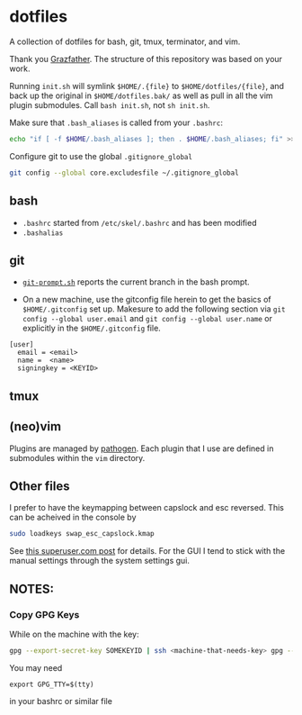dotfiles
========

A collection of dotfiles for bash, git, tmux, terminator, and vim.

Thank you
[Grazfather](https://github.com/Grazfather/dotfiles).  The structure of this
repository was based on your work.

Running `init.sh` will symlink `$HOME/.{file}` to `$HOME/dotfiles/{file}`, and
back up the original in `$HOME/dotfiles.bak/` as well as pull in all the vim
plugin submodules.  Call `bash init.sh`, not `sh init.sh`.

Make sure that `.bash_aliases` is called from your `.bashrc`:

```bash
echo "if [ -f $HOME/.bash_aliases ]; then . $HOME/.bash_aliases; fi" >> ~/.bashrc
```

Configure git to use the global `.gitignore_global`

```bash
git config --global core.excludesfile ~/.gitignore_global
```

## bash

* `.bashrc` started from `/etc/skel/.bashrc` and has been modified
* `.bashalias`

## git

* [`git-prompt.sh`](https://github.com/git/git/blob/master/contrib/completion/git-prompt.sh)
  reports the current branch in the bash prompt.

* On a new machine, use the gitconfig file herein to get the basics of
  `$HOME/.gitconfig` set up.  Makesure to add the following section via `git
  config --global user.email` and `git config --global user.name` or explicitly
  in the `$HOME/.gitconfig` file.

```
[user]
  email = <email>
  name =  <name>
  signingkey = <KEYID>
```

## tmux

## (neo)vim
Plugins are managed by [pathogen](https://github.com/tpope/vim-pathogen).  Each
plugin that I use are defined in submodules within the `vim` directory.

## Other files
I prefer to have the keymapping between capslock and esc reversed.  This can be
acheived in the console by
```bash
sudo loadkeys swap_esc_capslock.kmap
```
See [this superuser.com post](superuser.com/question/290115/how-to-change-console-keymap-in-linux)
for details.  For the GUI I tend to stick with the manual settings through the
system settings gui.

## NOTES:

### Copy GPG Keys
While on the machine with the key:

```bash
gpg --export-secret-key SOMEKEYID | ssh <machine-that-needs-key> gpg --import
```

You may need
```
export GPG_TTY=$(tty)
```
in your bashrc or similar file
